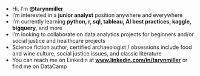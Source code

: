 - Hi, I’m ****@tarynmiller****
-  I’m interested in a ****junior analyst**** position anywhere and everywhere
-  I’m currently learning ****python, r, sql, tableau, AI best practices, kaggle, bigquery****, and more
-  I’m looking to collaborate on data analytics projects for beginners and/or social justice and healthcare projects
-  Science fiction author, certified archaeologist / obsessions include food and wine culture, social justice issues, and classic literature
-  You can reach me on Linkedin at ****www.linkedin.com/in/tarynmiller**** or find me on DataCamp


<!---
Taparimi/Taparimi is a ✨ special ✨ repository because its `README.md` (this file) appears on your GitHub profile.
You can click the Preview link to take a look at your changes.
--->
